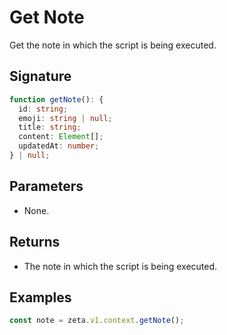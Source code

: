 # Get Note

Get the note in which the script is being executed.

## Signature

```TypeScript
function getNote(): {
  id: string;
  emoji: string | null;
  title: string;
  content: Element[];
  updatedAt: number;
} | null;
```

## Parameters

- None.

## Returns

- The note in which the script is being executed.

## Examples

```TypeScript
const note = zeta.v1.context.getNote();
```
